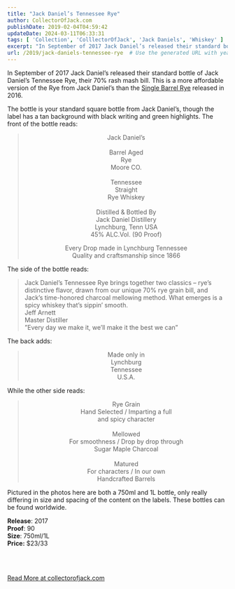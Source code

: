 ```yaml
---
title: "Jack Daniel’s Tennessee Rye"
author: CollectorOfJack.com
publishDate: 2019-02-04T04:59:42
updateDate: 2024-03-11T06:33:31
tags: [ 'Collection', 'ColllectorOfJack', 'Jack Daniels', 'Whiskey' ]
excerpt: "In September of 2017 Jack Daniel’s released their standard bottle of Jack Daniel’s Tennessee Rye, their 70% rash mash bill. This is a more affordable version of the Rye from Jack Daniel’s than the Single Barrel Rye released in 2016. The bottle is your standard square bottle from Jack Daniel’s, though the label has a tan background with black writing and green highlights. The front of the bottle reads:Jack Daniel’s Barrel Aged RyeMoore CO.Tennessee Straight Rye WhiskeyDistilled &amp; Bottled ByJack Daniel DistilleryLynchburg, Tenn USA45% ALC.Vol. (90 Proof)Every Drop made in Lynchburg TennesseeQuality and craftsmanship since 1866The side of the bottle reads:Jack Daniel’s Tennessee Rye brings together two classics – rye’s distinctive flavor, drawn from our unique 70% rye grain bill, and Jack’s time-honored charcoal mellowing method. What emerges is a spicy whiskey that’s sippin’ smooth. Jeff ArnettMaster Distiller”Every day we make it, we’ll make it the best we can”The back adds:Made only in LynchburgTennesseeU.S.A.While the other side reads:Rye GrainHand Selected / Imparting a fulland spicy characterMellowedFor smoothness / Drop by drop throughSugar Maple CharcoalMaturedFor characters / In our ownHandcrafted BarrelsPictured in the photos here are both a 750ml and 1L bottle, only really differing in size and spacing of the content on the labels. These bottles can be found worldwide.Release: 2017Proof: 90Size: 750ml/1LPrice: $23/33"
url: /2019/jack-daniels-tennessee-rye  # Use the generated URL with year
---
```

<p>In September of 2017 Jack Daniel’s released their standard bottle of Jack Daniel’s Tennessee Rye, their 70% rash mash bill. This is a more affordable version of the Rye from Jack Daniel’s than the <a href="https://collectorofjack.com/JackDanielsSingleBarrelRye" target="_blank">Single Barrel Rye</a> released in 2016. </p><p>The bottle is your standard square bottle from Jack Daniel’s, though the label has a tan background with black writing and green highlights. The front of the bottle reads:</p><blockquote><p align="center">Jack Daniel’s <br /><br />Barrel Aged <br />Rye<br />Moore CO.<br /><br />Tennessee <br />Straight <br />Rye Whiskey<br /><br />Distilled &amp; Bottled By<br />Jack Daniel Distillery<br />Lynchburg, Tenn USA<br />45% ALC.Vol. (90 Proof)</p><p align="center">Every Drop made in Lynchburg Tennessee<br />Quality and craftsmanship since 1866</p></blockquote><p>The side of the bottle reads:</p><blockquote><p>Jack Daniel’s Tennessee Rye brings together two classics – rye’s distinctive flavor, drawn from our unique 70% rye grain bill, and Jack’s time-honored charcoal mellowing method. What emerges is a spicy whiskey that’s sippin’ smooth. <br />Jeff Arnett<br />Master Distiller<br />”Every day we make it, we’ll make it the best we can”</p></blockquote><p>The back adds:</p><blockquote><p align="center">Made only in <br />Lynchburg<br />Tennessee<br />U.S.A.</p></blockquote><p>While the other side reads:</p><blockquote><p align="center">Rye Grain<br />Hand Selected / Imparting a full<br />and spicy character<br /><br />Mellowed<br />For smoothness / Drop by drop through<br />Sugar Maple Charcoal<br /><br />Matured<br />For characters / In our own<br />Handcrafted Barrels</p></blockquote><p>Pictured in the photos here are both a 750ml and 1L bottle, only really differing in size and spacing of the content on the labels. These bottles can be found worldwide.</p><p><strong>Release</strong>: 2017<br /><strong>Proof</strong>: 90<br /><strong>Size</strong>: 750ml/1L<br /><strong>Price:</strong> $23/33<p><br /><br /></p> <a href="https://collectorofjack.com/JackDanielsTennesseeRye">Read More at collectorofjack.com</a>
